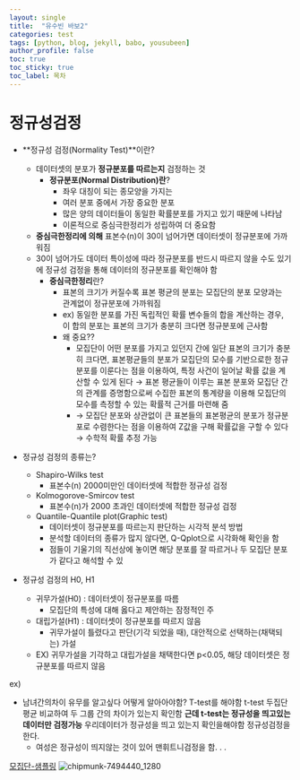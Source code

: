 ```yaml
---
layout: single
title:  "유수빈 바보2"
categories: test
tags: [python, blog, jekyll, babo, yousubeen]
author_profile: false
toc: true
toc_sticky: true
toc_label: 목차
---
```


# 정규성검정

- **정규성 검정(Normality Test)**이란?
    - 데이터셋의 분포가 **정규분포를 따르는지** 검정하는 것
        - **정규분포(Normal Distribution)란**?
            - 좌우 대칭이 되는 종모양을 가지는
            - 여러 분포 중에서 가장 중요한 분포
            - 많은 양의 데이터들이 동일한 확률분포를 가지고 있기 때문에 나타남
            - 이론적으로 중심극한정리가 성립하여 더 중요함
    - **중심극한정리에 의해** 표본수(n)이 30이 넘어가면 데이터셋이 정규분포에 가까워짐
    - 30이 넘어가도 데이터 특이성에 따라 정규분포를 반드시 따르지 않을 수도 있기에 정규성 검정을 통해 데이터의 정규분포를 확인해야 함
        - **중심극한정리**란?
            - 표본의 크기가 커질수록 표본 평균의 분포는 모집단의 분포 모양과는 관계없이 정규분포에 가까워짐
            - ex) 동일한 분포를 가진 독립적인 확률 변수들의 합을 계산하는 경우, 이 합의 분포는 표본의 크기가 충분히 크다면 정규분포에 근사함
            - 왜 중요??
                - 모집단이 어떤 분포를 가지고 있던지 간에 일단 표본의 크기가 충분히 크다면,  표본평균들의 분포가 모집단의 모수를 기반으로한 정규분포를 이룬다는 점을 이용하여, 특정 사건이 일어날 확률 값을 계산할 수 있게 된다 → 표본 평균들이 이루는 표본 분포와 모집단 간의 관계를 증명함으로써 수집한 표본의 통계량을 이용해 모집단의 모수를 측정할 수 있는 확률적 근거를 마련해 줌
                - → 모집단 분포와 상관없이 큰 표본들의 표본평균의 분포가 정규분포로 수렴한다는 점을 이용하여 Z값을 구해 확률값을 구할 수 있다 → 수학적 확률 추정 가능
                
- 정규성 검정의 종류는?
    - Shapiro-Wilks test
        - 표본수(n) 2000미만인 데이터셋에 적합한 정규성 검정
    - Kolmogorove-Smircov test
        - 표본수(n)가 2000 초과인 데이터셋에 적합한 정규성 검정
    - Quantile-Quantile plot(Graphic test)
        - 데이터셋이 정규분포를 따르는지 판단하는 시각적 분석 방법
        - 분석할 데이터의 종류가 많지 않다면, Q-Qplot으로 시각화해 확인을 함
        - 점들이 기울기의 직선상에 놓이면 해당 분포를 잘 따르거나 두 모집단 분포가 같다고 해석할 수 있
- 정규성 검정의 H0, H1
    - 귀무가설(H0) : 데이터셋이 정규분포를 따름
        - 모집단의 특성에 대해 옳다고 제안하는 잠정적인 주
    - 대립가설(H1) : 데이터셋이 정규분포를 따르지 않음
        - 귀무가설이 틀렸다고 판단(기각 되었을 때), 대안적으로 선택하는(채택되는) 가설
    - EX) 귀무가설을 기각하고 대립가설을 채택한다면 p<0.05, 해당 데이터셋은 정규분포를 따르지 않음

ex) 

- 남녀간의차이 유무를 알고싶다
어떻게 알아아야함?
T-test를 해야함
t-test 두집단 평균 비교하여 두 그룹 간의 차이가 있는지 확인함
**근데 t-test는 정규성을 띄고있는 데이터만 검정가능**
우리데이터가 정규성을 띄고 있는지 확인을해야함
정규성검정을 한다.
    - 여성은 정규성이 띄지않는 것이 있어 맨휘트니검정을 함. . .

[모집단-샘플링](https://www.notion.so/a100feb40a8c4174a80cdc75d8c2ea94?pvs=21)
![chipmunk-7494440_1280](https://github.com/YOUSUBEEN/Baekjoon/assets/130339188/160c2130-b2ce-420a-bfb7-f71accf45cf4)
